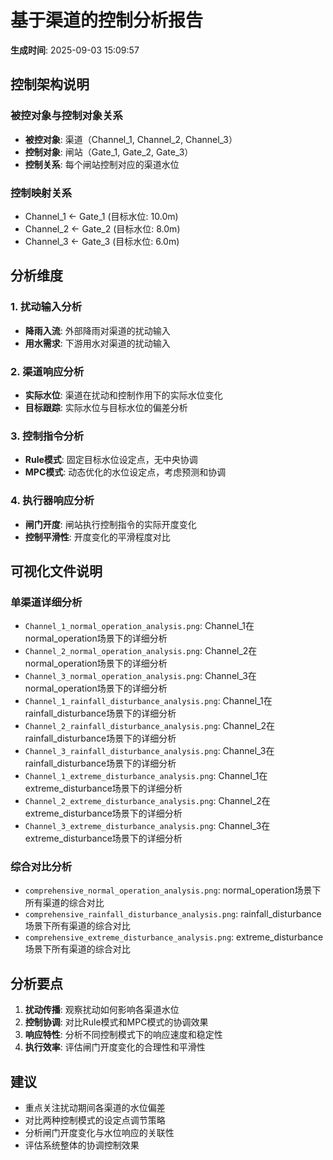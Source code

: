 
# 基于渠道的控制分析报告

**生成时间**: 2025-09-03 15:09:57

## 控制架构说明

### 被控对象与控制对象关系
- **被控对象**: 渠道（Channel_1, Channel_2, Channel_3）
- **控制对象**: 闸站（Gate_1, Gate_2, Gate_3）
- **控制关系**: 每个闸站控制对应的渠道水位

### 控制映射关系
- Channel_1 ← Gate_1 (目标水位: 10.0m)
- Channel_2 ← Gate_2 (目标水位: 8.0m)
- Channel_3 ← Gate_3 (目标水位: 6.0m)


## 分析维度

### 1. 扰动输入分析
- **降雨入流**: 外部降雨对渠道的扰动输入
- **用水需求**: 下游用水对渠道的扰动输入

### 2. 渠道响应分析
- **实际水位**: 渠道在扰动和控制作用下的实际水位变化
- **目标跟踪**: 实际水位与目标水位的偏差分析

### 3. 控制指令分析
- **Rule模式**: 固定目标水位设定点，无中央协调
- **MPC模式**: 动态优化的水位设定点，考虑预测和协调

### 4. 执行器响应分析
- **闸门开度**: 闸站执行控制指令的实际开度变化
- **控制平滑性**: 开度变化的平滑程度对比

## 可视化文件说明

### 单渠道详细分析
- `Channel_1_normal_operation_analysis.png`: Channel_1在normal_operation场景下的详细分析
- `Channel_2_normal_operation_analysis.png`: Channel_2在normal_operation场景下的详细分析
- `Channel_3_normal_operation_analysis.png`: Channel_3在normal_operation场景下的详细分析
- `Channel_1_rainfall_disturbance_analysis.png`: Channel_1在rainfall_disturbance场景下的详细分析
- `Channel_2_rainfall_disturbance_analysis.png`: Channel_2在rainfall_disturbance场景下的详细分析
- `Channel_3_rainfall_disturbance_analysis.png`: Channel_3在rainfall_disturbance场景下的详细分析
- `Channel_1_extreme_disturbance_analysis.png`: Channel_1在extreme_disturbance场景下的详细分析
- `Channel_2_extreme_disturbance_analysis.png`: Channel_2在extreme_disturbance场景下的详细分析
- `Channel_3_extreme_disturbance_analysis.png`: Channel_3在extreme_disturbance场景下的详细分析


### 综合对比分析
- `comprehensive_normal_operation_analysis.png`: normal_operation场景下所有渠道的综合对比
- `comprehensive_rainfall_disturbance_analysis.png`: rainfall_disturbance场景下所有渠道的综合对比
- `comprehensive_extreme_disturbance_analysis.png`: extreme_disturbance场景下所有渠道的综合对比


## 分析要点

1. **扰动传播**: 观察扰动如何影响各渠道水位
2. **控制协调**: 对比Rule模式和MPC模式的协调效果
3. **响应特性**: 分析不同控制模式下的响应速度和稳定性
4. **执行效率**: 评估闸门开度变化的合理性和平滑性

## 建议

- 重点关注扰动期间各渠道的水位偏差
- 对比两种控制模式的设定点调节策略
- 分析闸门开度变化与水位响应的关联性
- 评估系统整体的协调控制效果
